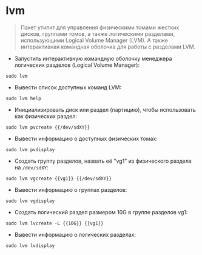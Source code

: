 # lvm

> Пакет утилит для управления физическими томами жестких дисков,
> группами томов, а также логическими разделами, использующими
> Logical Volume Manager (LVM). А также интерактивная командная оболочка для работы с разделами LVM.

- Запустить интерактивную командную оболочку менеджера логических разделов (Logical Volume Manager):

`sudo lvm`

- Вывести список доступных команд LVM:

`sudo lvm help`

- Инициализировать диск или раздел (партицию), чтобы использовать как физических раздел:

`sudo lvm pvcreate {{/dev/sdXY}}`

- Вывести информацию о доступных физических томах:

`sudo lvm pvdisplay`

- Создать группу разделов, назвать её "vg1" из физического раздела на `/dev/sdXY`:

`sudo lvm vgcreate {{vg1}} {{/dev/sdXY}}`

- Вывести информацию о группах разделов:

`sudo lvm vgdisplay`

- Создать логический раздел размером 10G в группе разделов vg1:

`sudo lvm lvcreate -L {{10G}} {{vg1}}`

- Вывести информацию о логических разделах:

`sudo lvm lvdisplay`
